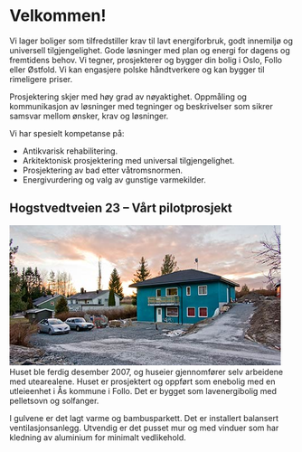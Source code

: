 # Velkommen!

Vi lager boliger som tilfredstiller krav til lavt energiforbruk, godt innemiljø og universell tilgjengelighet. Gode løsninger med plan og energi for dagens og fremtidens behov. Vi tegner, prosjekterer og bygger din bolig i Oslo, Follo eller Østfold. Vi kan engasjere polske håndtverkere og kan bygger til rimeligere priser.

Prosjektering skjer med høy grad av nøyaktighet. Oppmåling og kommunikasjon av løsninger med tegninger og beskrivelser som sikrer samsvar mellom ønsker, krav og løsninger.

Vi har spesielt kompetanse på:
* Antikvarisk rehabilitering.
* Arkitektonisk prosjektering med universal tilgjengelighet.
* Prosjektering av bad etter våtromsnormen.
* Energivurdering og valg av gunstige varmekilder.


## Hogstvedtveien 23 – Vårt pilotprosjekt
![hogstvedt veien](/assets/hogstvedtveien.jpg)
Huset ble ferdig desember 2007, og huseier gjennomfører selv arbeidene med utearealene.
Huset er prosjektert og oppført som enebolig med en utleieenhet i Ås kommune i Follo. Det er bygget som lavenergibolig med pelletsovn og solfanger.

I gulvene er det lagt varme og bambusparkett. Det er installert balansert ventilasjonsanlegg. Utvendig er det pusset mur og med vinduer som har kledning av aluminium for minimalt vedlikehold.
